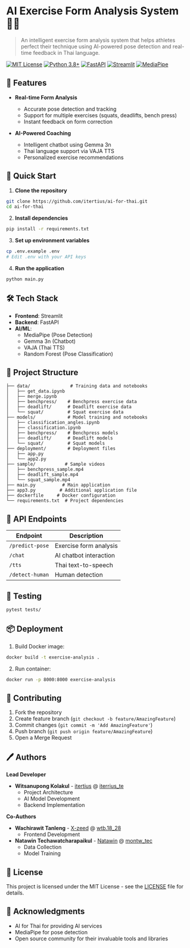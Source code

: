 # AI Exercise Form Analysis System 🏋️‍♂️

> An intelligent exercise form analysis system that helps athletes perfect their technique using AI-powered pose detection and real-time feedback in Thai language.

[![MIT License](https://img.shields.io/badge/License-MIT-green.svg)](https://choosealicense.com/licenses/mit/)
[![Python 3.8+](https://img.shields.io/badge/python-3.8+-blue.svg)](https://www.python.org/downloads/)
[![FastAPI](https://img.shields.io/badge/FastAPI-0.68.0+-00a393.svg)](https://fastapi.tiangolo.com)
[![Streamlit](https://img.shields.io/badge/Streamlit-FF4B4B.svg)](https://streamlit.io/)
[![MediaPipe](https://img.shields.io/badge/MediaPipe-0.8.9+-yellow.svg)](https://mediapipe.dev/)

## 🌟 Features

- **Real-time Form Analysis**
  - Accurate pose detection and tracking
  - Support for multiple exercises (squats, deadlifts, bench press)
  - Instant feedback on form correction
  
- **AI-Powered Coaching**
  - Intelligent chatbot using Gemma 3n
  - Thai language support via VAJA TTS
  - Personalized exercise recommendations

## 🚀 Quick Start

1. **Clone the repository**
```bash
git clone https://github.com/itertius/ai-for-thai.git
cd ai-for-thai
```

2. **Install dependencies**
```bash
pip install -r requirements.txt
```

3. **Set up environment variables**
```bash
cp .env.example .env
# Edit .env with your API keys
```

4. **Run the application**
```bash
python main.py
```

## 🛠 Tech Stack

- **Frontend**: Streamlit
- **Backend**: FastAPI
- **AI/ML**: 
  - MediaPipe (Pose Detection)
  - Gemma 3n (Chatbot)
  - VAJA (Thai TTS)
  - Random Forest (Pose Classification)

## 📁 Project Structure

```
├── data/               # Training data and notebooks
│   ├── get_data.ipynb
│   ├── merge.ipynb
│   ├── benchpress/    # Benchpress exercise data
│   ├── deadlift/      # Deadlift exercise data
│   └── squat/         # Squat exercise data
├── models/            # Model training and notebooks
│   ├── classification_angles.ipynb
│   ├── classification.ipynb
│   ├── benchpress/    # Benchpress models
│   ├── deadlift/      # Deadlift models
│   └── squat/         # Squat models
├── deployment/        # Deployment files
│   ├── app.py
│   └── app2.py
├── sample/           # Sample videos
│   ├── benchpress_sample.mp4
│   ├── deadlift_sample.mp4
│   └── squat_sample.mp4
├── main.py          # Main application
├── app3.py         # Additional application file
├── dockerfile     # Docker configuration
└── requirements.txt  # Project dependencies
```

## 🔌 API Endpoints

| Endpoint | Description |
|----------|-------------|
| `/predict-pose` | Exercise form analysis |
| `/chat` | AI chatbot interaction |
| `/tts` | Thai text-to-speech |
| `/detect-human` | Human detection |

## 🧪 Testing

```bash
pytest tests/
```

## 📦 Deployment

1. Build Docker image:
```bash
docker build -t exercise-analysis .
```

2. Run container:
```bash
docker run -p 8000:8000 exercise-analysis
```

## 🤝 Contributing

1. Fork the repository
2. Create feature branch (`git checkout -b feature/AmazingFeature`)
3. Commit changes (`git commit -m 'Add AmazingFeature'`)
4. Push branch (`git push origin feature/AmazingFeature`)
5. Open a Merge Request

## 🖊️ Authors

**Lead Developer**
- **Witsanupong Kolakul** - [itertius](https://github.com/itertius) @ [iterrius_te](https://www.instagram.com/iterrius_te/)
  - Project Architecture
  - AI Model Development
  - Backend Implementation

**Co-Authors**
- **Wachirawit Tanleng** - [X-zeed](https://github.com/X-zeed) @ [wtb.18_28](https://www.instagram.com/wtb.18_28/)
  - Frontend Development
- **Natawin Techawatcharapaikul** - [Natawin](https://github.com/Natawin) @ [montw_tec](https://www.instagram.com/montw_tec/)
  - Data Collection
  - Model Training

## 📄 License

This project is licensed under the MIT License - see the [LICENSE](LICENSE) file for details.

## 🙏 Acknowledgments

- AI for Thai for providing AI services
- MediaPipe for pose detection
- Open source community for their invaluable tools and libraries
